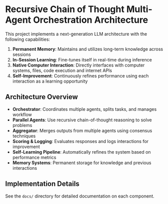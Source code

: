 # Recursive Chain of Thought Multi-Agent Orchestration Architecture

This project implements a next-generation LLM architecture with the following capabilities:

1. **Permanent Memory**: Maintains and utilizes long-term knowledge across sessions
2. **In-Session Learning**: Fine-tunes itself in real-time during inference
3. **Native Computer Interaction**: Directly interfaces with computer systems, files, code execution and internet APIs
4. **Self-Improvement**: Continuously refines performance using each interaction as a learning opportunity

## Architecture Overview

- **Orchestrator**: Coordinates multiple agents, splits tasks, and manages workflow
- **Parallel Agents**: Use recursive chain-of-thought reasoning to solve problems
- **Aggregator**: Merges outputs from multiple agents using consensus techniques
- **Scoring & Logging**: Evaluates responses and logs interactions for improvement
- **Self-Learning Pipeline**: Automatically refines the system based on performance metrics
- **Memory Systems**: Permanent storage for knowledge and previous interactions

## Implementation Details

See the `docs/` directory for detailed documentation on each component.
